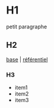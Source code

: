# H1
petit paragraphe

## H2
[base](https://carlagazeaux.github.io/ar/0_base.html) |
[référentiel](https://carlagazeaux.github.io/ar/1_referentiel.html)

### H3
* item1
* item2
* item3
